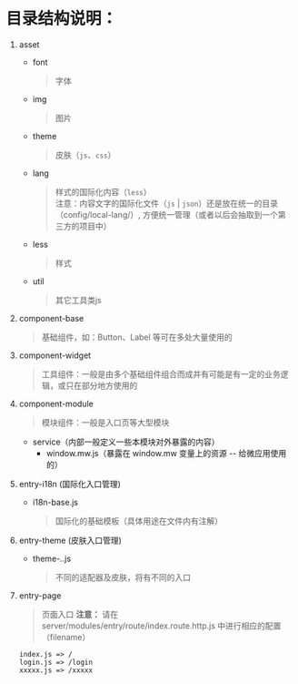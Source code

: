 # 目录结构说明：

1. asset
   * font
     > 字体
   * img
     > 图片
   * theme
     > 皮肤（<code>js</code>、<code>css</code>）
   * lang
     > 样式的国际化内容（<code>less</code>）<br>
       注意：内容文字的国际化文件（<code>js</code> | <code>json</code>）还是放在统一的目录（config/local-lang/）, 方便统一管理（或者以后会抽取到一个第三方的项目中）
   * less
     > 样式
   * util
     > 其它工具类js

1. component-base
   > 基础组件，如：Button、Label 等可在多处大量使用的

1. component-widget
   > 工具组件：一般是由多个基础组件组合而成并有可能是有一定的业务逻辑，或只在部分地方使用的
   
1. component-module
   > 模块组件：一般是入口页等大型模块
   + service（内部一般定义一些本模块对外暴露的内容）
     - window.mw.js（暴露在 window.mw 变量上的资源 -- 给微应用使用的）
   
1. entry-i18n (国际化入口管理)
   * i18n-base.js
     > 国际化的基础模板（具体用途在文件内有注解）
     
1. entry-theme (皮肤入口管理)
   * theme-*.*.js
     > 不同的适配器及皮肤，将有不同的入口
     
1. entry-page
   > 页面入口
   > **注意：** 请在 server/modules/entry/route/index.route.http.js 中进行相应的配置（filename）
   ```
   index.js => /
   login.js => /login
   xxxxx.js => /xxxxx
   ```
   